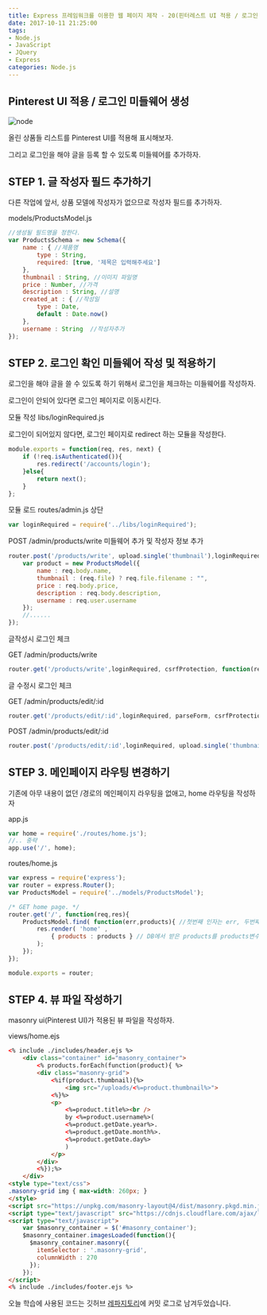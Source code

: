 ```yaml
---
title: Express 프레임워크를 이용한 웹 페이지 제작 - 20(핀터레스트 UI 적용 / 로그인 미들웨어 적용)
date: 2017-10-11 21:25:00
tags: 
- Node.js
- JavaScript
- JQuery
- Express
categories: Node.js
---
```


## **Pinterest UI 적용 / 로그인 미들웨어 생성**

![node](/images/node.png)

올린 상품들 리스트를 Pinterest UI를 적용해 표시해보자.

그리고 로그인을 해야 글을 등록 할 수 있도록 미들웨어를 추가하자.

## STEP 1. 글 작성자 필드 추가하기

다른 작업에 앞서, 상품 모델에 작성자가 없으므로 작성자 필드를 추가하자.

models/ProductsModel.js

```javascript
//생성될 필드명을 정한다.
var ProductsSchema = new Schema({
    name : { //제품명
        type : String,
        required: [true, '제목은 입력해주세요']
    },
    thumbnail : String, //이미지 파일명
    price : Number, //가격
    description : String, //설명
    created_at : { //작성일
        type : Date,
        default : Date.now()
    },
    username : String  //작성자추가
});
```


## STEP 2. 로그인 확인 미들웨어 작성 및 적용하기

로그인을 해야 글을 쓸 수 있도록 하기 위해서 로그인을 체크하는 미들웨어를 작성하자.

로그인이 안되어 있다면 로그인 페이지로 이동시킨다.

모듈 작성 libs/loginRequired.js

로그인이 되어있지 않다면, 로그인 페이지로 redirect 하는 모듈을 작성한다.

```javascript
module.exports = function(req, res, next) {
    if (!req.isAuthenticated()){
        res.redirect('/accounts/login');
    }else{
        return next();
    }
};
```

모듈 로드 routes/admin.js 상단

```javascript
var loginRequired = require('../libs/loginRequired');
```

POST /admin/products/write 미들웨어 추가 및 작성자 정보 추가

```javascript
router.post('/products/write', upload.single('thumbnail'),loginRequired, csrfProtection, function(req,res){
    var product = new ProductsModel({
        name : req.body.name,
        thumbnail : (req.file) ? req.file.filename : "",
        price : req.body.price,
        description : req.body.description,
        username : req.user.username
    });
    //......
});
```

글작성시 로그인 체크

GET /admin/products/write
```javascript
router.get('/products/write',loginRequired, csrfProtection, function(req,res){
```

글 수정시 로그인 체크

GET /admin/products/edit/:id
```javascript
router.get('/products/edit/:id',loginRequired, parseForm, csrfProtection, function(req, res){
```

POST /admin/products/edit/:id

```javascript
router.post('/products/edit/:id',loginRequired, upload.single('thumbnail') , csrfProtection, function(req, res){
```

## STEP 3. 메인페이지 라우팅 변경하기

기존에 아무 내용이 없던 /경로의 메인페이지 라우팅을 없애고, home 라우팅을 작성하자

app.js

```javascript
var home = require('./routes/home.js');
//.. 중략
app.use('/', home);
```

routes/home.js
```javascript
var express = require('express');
var router = express.Router();
var ProductsModel = require('../models/ProductsModel');

/* GET home page. */
router.get('/', function(req,res){
    ProductsModel.find( function(err,products){ //첫번째 인자는 err, 두번째는 받을 변수명
        res.render( 'home' ,
            { products : products } // DB에서 받은 products를 products변수명으로 내보냄
        );
    });
});

module.exports = router;
```


## STEP 4. 뷰 파일 작성하기

masonry ui(Pinterest UI)가 적용된 뷰 파일을 작성하자.

views/home.ejs

```html
<% include ./includes/header.ejs %>
    <div class="container" id="masonry_container">
        <% products.forEach(function(product){ %>
        <div class="masonry-grid">
            <%if(product.thumbnail){%>
                <img src="/uploads/<%=product.thumbnail%>">
            <%}%>
            <p>
                <%=product.title%><br />
                by <%=product.username%>(
                <%=product.getDate.year%>.
                <%=product.getDate.month%>.
                <%=product.getDate.day%>
                )
            </p>
        </div>
        <%});%>
    </div>
<style type="text/css">
.masonry-grid img { max-width: 260px; }
</style>
<script src="https://unpkg.com/masonry-layout@4/dist/masonry.pkgd.min.js"></script>
<script type="text/javascript" src="https://cdnjs.cloudflare.com/ajax/libs/jquery.imagesloaded/4.1.1/imagesloaded.pkgd.min.js"></script>
<script type="text/javascript">
    var $masonry_container = $('#masonry_container');
    $masonry_container.imagesLoaded(function(){
      $masonry_container.masonry({
        itemSelector : '.masonry-grid',
        columnWidth : 270
      });
    });
</script>
<% include ./includes/footer.ejs %>
```

오늘 학습에 사용된 코드는 깃허브 [레파지토리](https://github.com/xmfpes/node-project/commit/bb1d13c9bd2344db8078c664c4ee208190630a2f)에 커밋 로그로 남겨두었습니다.
